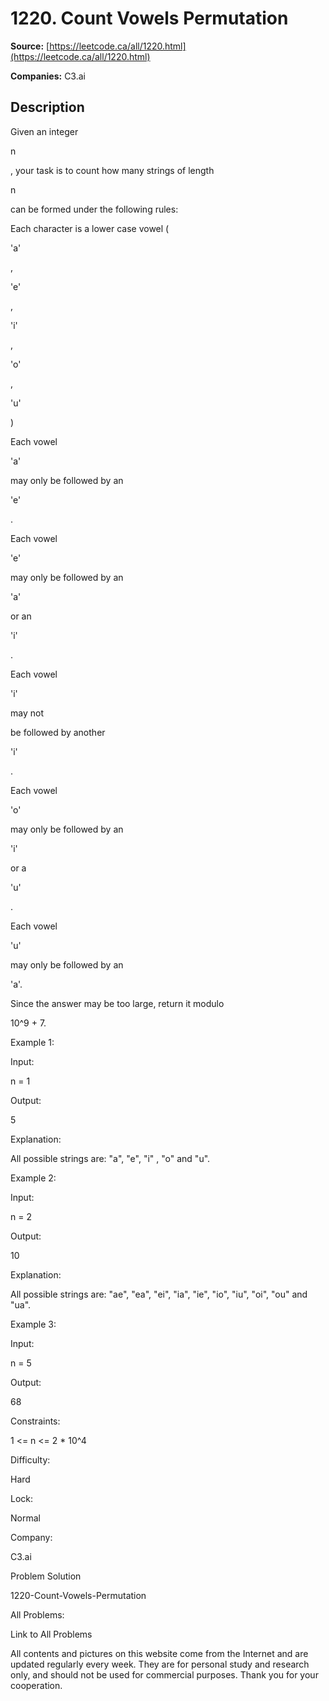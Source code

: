 # 1220. Count Vowels Permutation

**Source:** [https://leetcode.ca/all/1220.html](https://leetcode.ca/all/1220.html)

**Companies:** C3.ai

## Description

Given an integer

n

, your task is to count how many strings of length

n

can be formed under the following rules:

Each character is a lower case vowel (

'a'

,

'e'

,

'i'

,

'o'

,

'u'

)

Each vowel

'a'

may only be followed by an

'e'

.

Each vowel

'e'

may only be followed by an

'a'

or an

'i'

.

Each vowel

'i'

may not

be followed by another

'i'

.

Each vowel

'o'

may only be followed by an

'i'

or a

'u'

.

Each vowel

'u'

may only be followed by an

'a'.

Since the answer may be too large, return it modulo

10^9 + 7.

Example 1:

Input:

n = 1

Output:

5

Explanation:

All possible strings are: "a", "e", "i" , "o" and "u".

Example 2:

Input:

n = 2

Output:

10

Explanation:

All possible strings are: "ae", "ea", "ei", "ia", "ie", "io", "iu", "oi", "ou" and "ua".

Example 3:

Input:

n = 5

Output:

68

Constraints:

1 <= n <= 2 * 10^4

Difficulty:

Hard

Lock:

Normal

Company:

C3.ai

Problem Solution

1220-Count-Vowels-Permutation

All Problems:

Link to All Problems

All contents and pictures on this website come from the Internet and are updated regularly every week. They are for personal study and research only, and should not be used for commercial purposes. Thank you for your cooperation.

